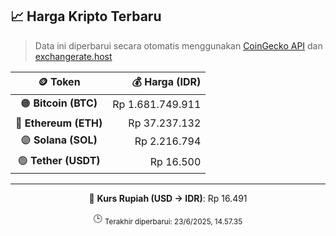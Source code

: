 

<!-- HARGA_KRIPTO -->
## 📈 Harga Kripto Terbaru

> Data ini diperbarui secara otomatis menggunakan [CoinGecko API](https://www.coingecko.com/) dan [exchangerate.host](https://exchangerate.host/)

<div align="center">

| 🪙 Token | 💰 Harga (IDR) |
|:------:|---------------:|
| 🟠 **Bitcoin (BTC)**   | Rp 1.681.749.911 |
| 🔵 **Ethereum (ETH)**  | Rp 37.237.132 |
| 🟣 **Solana (SOL)**    | Rp 2.216.794 |
| 🟢 **Tether (USDT)**   | Rp 16.500 |

---

💱 **Kurs Rupiah (USD → IDR)**: Rp 16.491

🕒 <sub>Terakhir diperbarui: 23/6/2025, 14.57.35</sub>

</div>
<!-- /HARGA_KRIPTO -->